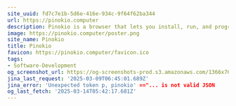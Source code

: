 ```yaml
---
site_uuid: fd7c7e1b-5d6e-416e-934c-9f64f62ba344
url: https://pinokio.computer
description: Pinokio is a browser that lets you install, run, and programmatically control ANY application, automatically.
image: https://pinokio.computer/poster.png
site_name: Pinokio
title: Pinokio
favicon: https://pinokio.computer/favicon.ico
tags:
- Software-Development
og_screenshot_url: https://og-screenshots-prod.s3.amazonaws.com/1366x768/80/false/0d26013b4c18046086c8d7dc7c959f72fa1c4cbbf8804879f267ce27c8c61de8.jpeg
jina_last_request: '2025-03-09T06:45:01.689Z'
jina_error: 'Unexpected token p, pinokio' =="... is not valid JSON
og_last_fetch: '2025-03-14T05:42:17.681Z'
---
```


